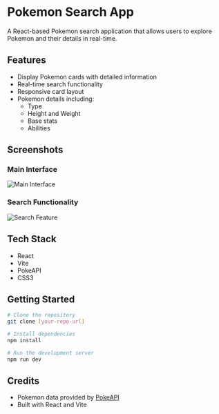 # Pokemon Search App

A React-based Pokemon search application that allows users to explore Pokemon and their details in real-time.

## Features

- Display Pokemon cards with detailed information
- Real-time search functionality
- Responsive card layout
- Pokemon details including:
  - Type
  - Height and Weight
  - Base stats
  - Abilities

## Screenshots

### Main Interface
![Main Interface](./screenshots/front.jpg)

### Search Functionality
![Search Feature](./screenshots/search.jpg)

## Tech Stack

- React
- Vite
- PokeAPI
- CSS3

## Getting Started

```bash
# Clone the repository
git clone [your-repo-url]

# Install dependencies
npm install

# Run the development server
npm run dev
```

## Credits

- Pokemon data provided by [PokeAPI](https://pokeapi.co/)
- Built with React and Vite
